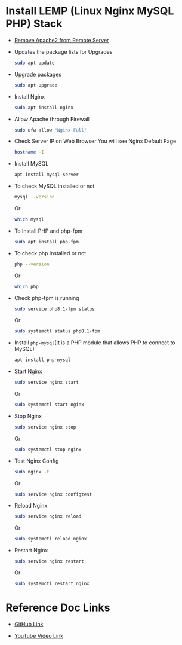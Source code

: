 # Install LEMP (Linux Nginx MySQL PHP) Stack

- [Remove Apache2 from Remote Server
](https://github.com/satyam-seth-learnings/devops-learning/blob/main/29.uninstall-apache-web-server.md)

- Updates the package lists for Upgrades

    ```sh
    sudo apt update
    ```

-  Upgrade packages

    ```sh
    sudo apt upgrade
    ```

- Install Nginx

    ```sh
    sudo apt install nginx
    ```

- Allow Apache through Firewall

    ```sh
    sudo ufw allow "Nginx Full"
    ```

- Check Server IP on Web Browser You will see Nginx Default Page

    ```sh
    hostname -I
    ```

- Install MySQL

    ```sh
    apt install mysql-server
    ```

- To check MySQL installed or not

    ```sh
    mysql --version
    ```

    Or

    ```sh
    which mysql
    ```

- To Install PHP and php-fpm

    ```sh
    sudo apt install php-fpm
    ```

- To check php installed or not

    ```sh
    php --version
    ```

    Or

    ```sh
    which php
    ```

- Check php-fpm is running

    ```sh
    sudo service php8.1-fpm status
    ```

    Or

    ```sh
    sudo systemctl status php8.1-fpm
    ```

- Install `php-mysql`(It is a PHP module that allows PHP to connect to MySQL)

    ```sh
    apt install php-mysql
    ```

- Start Nginx

    ```sh
    sudo service nginx start
    ```

    Or

    ```sh
    sudo systemctl start nginx
    ```

- Stop Nginx

    ```sh
    sudo service nginx stop
    ```

    Or

    ```sh
    sudo systemctl stop nginx
    ```

- Test Nginx Config

    ```sh
    sudo nginx -t
    ```

    Or

    ```sh
    sudo service nginx configtest
    ```

- Reload Nginx

    ```sh
    sudo service nginx reload
    ```

    Or

    ```sh
    sudo systemctl reload nginx
    ```

- Restart Nginx

    ```sh
    sudo service nginx restart
    ```

    Or

    ```sh
    sudo systemctl restart nginx
    ```


# Reference Doc Links

- [GitHub Link](https://github.com/geekyshow1/GeekyShowsNotes/blob/main/LEMP_Stack_Installation.md)

- [YouTube Video Link](https://youtu.be/Hm0C4mBqefY?si=a1ALzu83IaFSSSww)